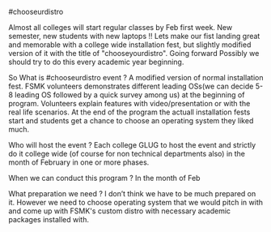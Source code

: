 #chooseurdistro

Almost all colleges will start regular classes by Feb first week. New
semester, new students with new laptops !!
Lets make our fist landing great and memorable with a college wide
installation fest, but slightly modified version of it with the title
of "chooseyourdistro". Going forward Possibly we should try to do this
every
academic year beginning.

So What is #chooseurdistro event ?
A modified version of normal installation fest. FSMK volunteers
demonstrates different leading OSs(we can decide 5-8 leading OS
followed by a quick survey among us) at the beginning of program.
Volunteers explain features with video/presentation or with the real
life scenarios. At the end of the program the actuall installation
fests start and students get a chance to choose an operating system
they liked much.

Who will host the event ?
Each college GLUG to host the event and strictly do it college wide
(of course for non technical departments also) in the month of
February in one or more phases.

When we can conduct this program ?
In the month of Feb

What preparation we need ?
I don’t think we have to be much prepared on it. However we need to
choose operating system that we would pitch in with and come up with
FSMK's custom distro with necessary academic packages installed with.
